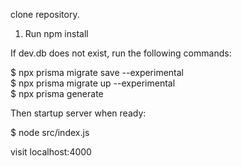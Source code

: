 clone repository.

1. Run npm install

If dev.db does not exist, run the following commands:

$ npx prisma migrate save --experimental <br/>
$ npx prisma migrate up --experimental <br/>
$ npx prisma generate <br/>

Then startup server when ready:

$ node src/index.js <br/>

 visit localhost:4000
